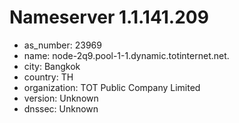 # Nameserver 1.1.141.209

* as_number: 23969
* name: node-2q9.pool-1-1.dynamic.totinternet.net.
* city: Bangkok
* country: TH
* organization: TOT Public Company Limited
* version: Unknown
* dnssec: Unknown

